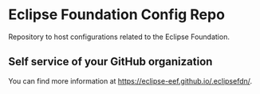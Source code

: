 # Eclipse Foundation Config Repo

Repository to host configurations related to the Eclipse Foundation.

## Self service of your GitHub organization

You can find more information at <https://eclipse-eef.github.io/.eclipsefdn/>.
